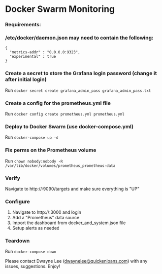 
# Docker Swarm Monitoring

### Requirements:
### /etc/docker/daemon.json may need to contain the following:
```
{
  "metrics-addr" : "0.0.0.0:9323",
  "experimental" : true
}
```

### Create a secret to store the Grafana login password (change it after initial login)
Run `docker secret create grafana_admin_pass grafana_admin_pass.txt`

### Create a config for the prometheus.yml file
Run `docker config create prometheus.yml prometheus.yml`

### Deploy to Docker Swarm (use docker-compose.yml)
Run `docker-compose up -d`

### Fix perms on the Prometheus volume
Run `chown nobody:nobody -R /var/lib/docker/volumes/prometheus_prometheus-data`

### Verify
Navigate to http://<manager-ip>:9090/targets and make sure everything is "UP"

### Configure
1. Navigate to http://<manager-ip>:3000 and login
2. Add a "Prometheus" data source
3. Import the dashboard from docker_and_system.json file
4. Setup alerts as needed

### Teardown
Run `docker-compose down`


Please contact Dwayne Lee (dwaynelee@quickenloans.com) with any issues, suggestions.  Enjoy!

